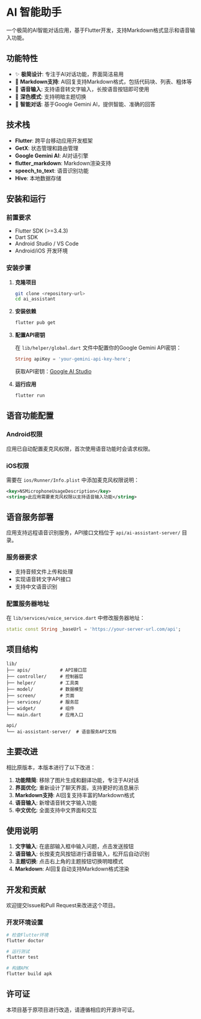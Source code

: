 # AI 智能助手

一个极简的AI智能对话应用，基于Flutter开发，支持Markdown格式显示和语音输入功能。

## 功能特性

- ✨ **极简设计**: 专注于AI对话功能，界面简洁易用
- 📝 **Markdown支持**: AI回复支持Markdown格式，包括代码块、列表、粗体等
- 🎤 **语音输入**: 支持语音转文字输入，长按语音按钮即可使用
- 🌙 **深色模式**: 支持明暗主题切换
- 🤖 **智能对话**: 基于Google Gemini AI，提供智能、准确的回答

## 技术栈

- **Flutter**: 跨平台移动应用开发框架
- **GetX**: 状态管理和路由管理
- **Google Gemini AI**: AI对话引擎
- **flutter_markdown**: Markdown渲染支持
- **speech_to_text**: 语音识别功能
- **Hive**: 本地数据存储

## 安装和运行

### 前置要求
- Flutter SDK (>=3.4.3)
- Dart SDK
- Android Studio / VS Code
- Android/iOS 开发环境

### 安装步骤

1. **克隆项目**
   ```bash
   git clone <repository-url>
   cd ai_assistant
   ```

2. **安装依赖**
   ```bash
   flutter pub get
   ```

3. **配置API密钥**
   
   在 `lib/helper/global.dart` 文件中配置你的Google Gemini API密钥：
   ```dart
   String apiKey = 'your-gemini-api-key-here';
   ```
   
   获取API密钥：[Google AI Studio](https://aistudio.google.com/app/apikey)

4. **运行应用**
   ```bash
   flutter run
   ```

## 语音功能配置

### Android权限
应用已自动配置麦克风权限，首次使用语音功能时会请求权限。

### iOS权限
需要在 `ios/Runner/Info.plist` 中添加麦克风权限说明：
```xml
<key>NSMicrophoneUsageDescription</key>
<string>此应用需要麦克风权限以支持语音输入功能</string>
```

## 语音服务部署

应用支持远程语音识别服务，API接口文档位于 `api/ai-assistant-server/` 目录。

### 服务器要求
- 支持音频文件上传和处理
- 实现语音转文字API接口
- 支持中文语音识别

### 配置服务器地址
在 `lib/services/voice_service.dart` 中修改服务器地址：
```dart
static const String _baseUrl = 'https://your-server-url.com/api';
```

## 项目结构

```
lib/
├── apis/           # API接口层
├── controller/     # 控制器层
├── helper/         # 工具类
├── model/          # 数据模型
├── screen/         # 页面
├── services/       # 服务层
├── widget/         # 组件
└── main.dart       # 应用入口

api/
└── ai-assistant-server/  # 语音服务API文档
```

## 主要改进

相比原版本，本版本进行了以下改进：

1. **功能精简**: 移除了图片生成和翻译功能，专注于AI对话
2. **界面优化**: 重新设计了聊天界面，支持更好的消息展示
3. **Markdown支持**: AI回复支持丰富的Markdown格式
4. **语音输入**: 新增语音转文字输入功能
5. **中文优化**: 全面支持中文界面和交互

## 使用说明

1. **文字输入**: 在底部输入框中输入问题，点击发送按钮
2. **语音输入**: 长按麦克风按钮进行语音输入，松开后自动识别
3. **主题切换**: 点击右上角的主题按钮切换明暗模式
4. **Markdown**: AI回复自动支持Markdown格式渲染

## 开发和贡献

欢迎提交Issue和Pull Request来改进这个项目。

### 开发环境设置
```bash
# 检查Flutter环境
flutter doctor

# 运行测试
flutter test

# 构建APK
flutter build apk
```

## 许可证

本项目基于原项目进行改造，请遵循相应的开源许可证。
